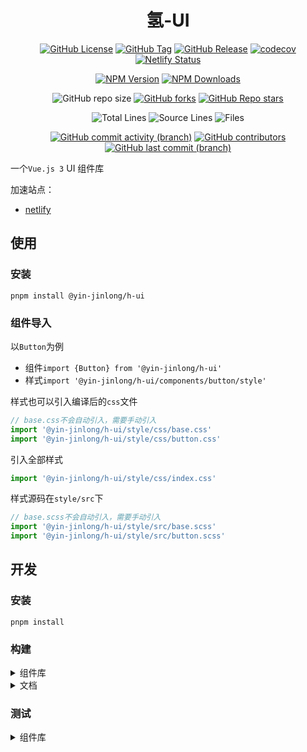 # <div align=center>氢-UI</div>

<div align=center>

[//]: # (概览)

[![GitHub License](https://img.shields.io/github/license/Yin-Jinlong/h-ui)](https://github.com/Yin-Jinlong/h-ui/blob/main/LICENSE.md)
[![GitHub Tag](https://img.shields.io/github/v/tag/yin-jinlong/h-ui)](https://github.com/Yin-Jinlong/h-ui/tags)
[![GitHub Release](https://img.shields.io/github/v/release/yin-jinlong/h-ui)](https://github.com/Yin-Jinlong/h-ui/releases)
[![codecov](https://codecov.io/gh/Yin-Jinlong/h-ui/graph/badge.svg?token=VCK8VB6I3Y)](https://codecov.io/gh/Yin-Jinlong/h-ui)
[![Netlify Status](https://api.netlify.com/api/v1/badges/ce230d3a-0722-4288-95d5-515de080efce/deploy-status)](https://app.netlify.com/sites/h-ui/deploys)

[//]: # (npm)
[![NPM Version](https://img.shields.io/npm/v/%40yin-jinlong%2Fh-ui)](https://www.npmjs.com/package/@yin-jinlong/h-ui)
[![NPM Downloads](https://img.shields.io/npm/dm/%40yin-jinlong%2Fh-ui)](https://www.npmjs.com/package/@yin-jinlong/h-ui)

[//]: # (仓库信息)

![GitHub repo size](https://img.shields.io/github/repo-size/Yin-Jinlong/h-ui)
[![GitHub forks](https://img.shields.io/github/forks/Yin-Jinlong/h-ui)](https://github.com/Yin-Jinlong/h-ui/forks)
[![GitHub Repo stars](https://img.shields.io/github/stars/Yin-Jinlong/h-ui)](https://github.com/Yin-Jinlong/h-ui/stargazers)

[//]: # (统计)

![Total Lines](https://tokei.rs/b1/github/Yin-Jinlong/h-ui)
![Source Lines](https://tokei.rs/b1/github/Yin-Jinlong/h-ui?category=code)
![Files](https://tokei.rs/b1/github/Yin-Jinlong/h-ui?category=files)

[//]: # (活动)

[![GitHub commit activity (branch)](https://img.shields.io/github/commit-activity/m/Yin-Jinlong/h-ui)](https://github.com/Yin-Jinlong/h-ui/activity)
[![GitHub contributors](https://img.shields.io/github/contributors/Yin-Jinlong/h-ui)](https://github.com/Yin-Jinlong/h-ui/graphs/contributors)
[![GitHub last commit (branch)](https://img.shields.io/github/last-commit/Yin-Jinlong/h-ui/main)](https://github.com/Yin-Jinlong/h-ui/activity)

</div>

一个`Vue.js 3` UI 组件库

加速站点：

- [netlify](https://docs-netlify.h-ui.linkpc.net/)

## 使用

### 安装

```shell
pnpm install @yin-jinlong/h-ui
```

### 组件导入

以`Button`为例

- 组件`import {Button} from '@yin-jinlong/h-ui'`
- 样式`import '@yin-jinlong/h-ui/components/button/style'`

样式也可以引入编译后的`css`文件

```ts
// base.css不会自动引入，需要手动引入
import '@yin-jinlong/h-ui/style/css/base.css'
import '@yin-jinlong/h-ui/style/css/button.css'
```

引入全部样式
```ts
import '@yin-jinlong/h-ui/style/css/index.css'
```

样式源码在`style/src`下

```ts
// base.scss不会自动引入，需要手动引入
import '@yin-jinlong/h-ui/style/src/base.scss'
import '@yin-jinlong/h-ui/style/src/button.scss'
```

## 开发

### 安装

```shell
pnpm install
```

### 构建

<details>
  <summary>组件库</summary>

```shell
pnpm run packages:build
```

</details>

<details>
  <summary>文档</summary>

```shell
pnpm run docs:build
```

</details>

### 测试

<details>
  <summary>组件库</summary>

```shell
pnpm run packages:test
```

</details>
